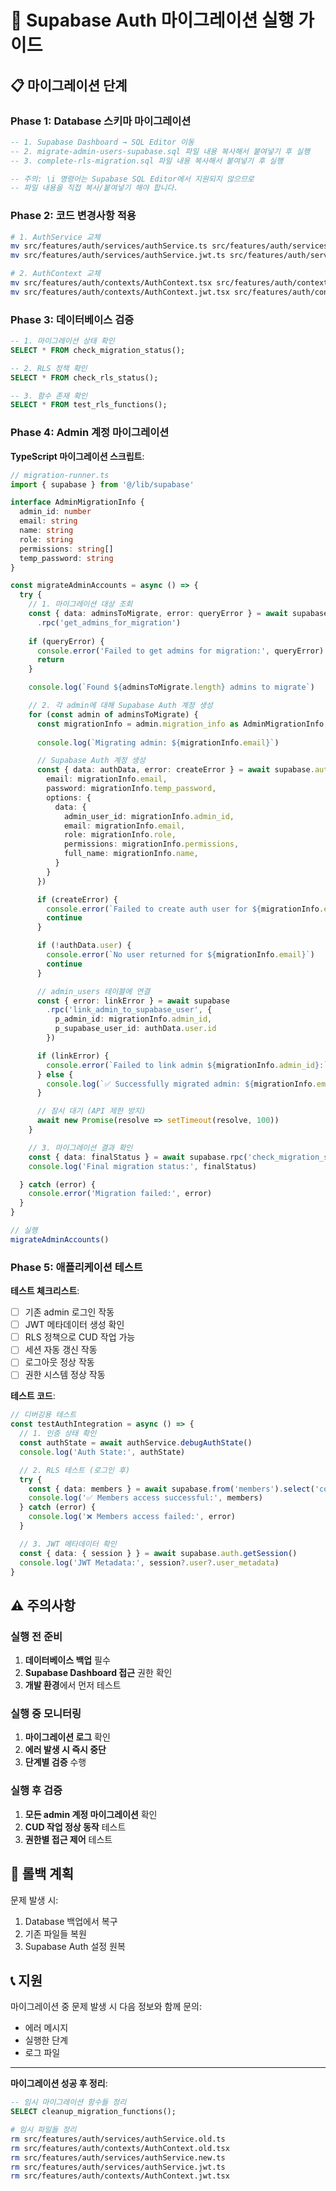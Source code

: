 # 🚀 Supabase Auth 마이그레이션 실행 가이드

## 📋 마이그레이션 단계

### Phase 1: Database 스키마 마이그레이션
```sql
-- 1. Supabase Dashboard → SQL Editor 이동
-- 2. migrate-admin-users-supabase.sql 파일 내용 복사해서 붙여넣기 후 실행
-- 3. complete-rls-migration.sql 파일 내용 복사해서 붙여넣기 후 실행

-- 주의: \i 명령어는 Supabase SQL Editor에서 지원되지 않으므로 
-- 파일 내용을 직접 복사/붙여넣기 해야 합니다.
```

### Phase 2: 코드 변경사항 적용
```bash
# 1. AuthService 교체
mv src/features/auth/services/authService.ts src/features/auth/services/authService.old.ts
mv src/features/auth/services/authService.jwt.ts src/features/auth/services/authService.ts

# 2. AuthContext 교체  
mv src/features/auth/contexts/AuthContext.tsx src/features/auth/contexts/AuthContext.old.tsx
mv src/features/auth/contexts/AuthContext.jwt.tsx src/features/auth/contexts/AuthContext.tsx
```

### Phase 3: 데이터베이스 검증
```sql
-- 1. 마이그레이션 상태 확인
SELECT * FROM check_migration_status();

-- 2. RLS 정책 확인
SELECT * FROM check_rls_status();

-- 3. 함수 존재 확인
SELECT * FROM test_rls_functions();
```

### Phase 4: Admin 계정 마이그레이션

**TypeScript 마이그레이션 스크립트**:
```typescript
// migration-runner.ts
import { supabase } from '@/lib/supabase'

interface AdminMigrationInfo {
  admin_id: number
  email: string
  name: string
  role: string
  permissions: string[]
  temp_password: string
}

const migrateAdminAccounts = async () => {
  try {
    // 1. 마이그레이션 대상 조회
    const { data: adminsToMigrate, error: queryError } = await supabase
      .rpc('get_admins_for_migration')
    
    if (queryError) {
      console.error('Failed to get admins for migration:', queryError)
      return
    }

    console.log(`Found ${adminsToMigrate.length} admins to migrate`)

    // 2. 각 admin에 대해 Supabase Auth 계정 생성
    for (const admin of adminsToMigrate) {
      const migrationInfo = admin.migration_info as AdminMigrationInfo
      
      console.log(`Migrating admin: ${migrationInfo.email}`)

      // Supabase Auth 계정 생성
      const { data: authData, error: createError } = await supabase.auth.signUp({
        email: migrationInfo.email,
        password: migrationInfo.temp_password,
        options: {
          data: {
            admin_user_id: migrationInfo.admin_id,
            email: migrationInfo.email,
            role: migrationInfo.role,
            permissions: migrationInfo.permissions,
            full_name: migrationInfo.name,
          }
        }
      })

      if (createError) {
        console.error(`Failed to create auth user for ${migrationInfo.email}:`, createError)
        continue
      }

      if (!authData.user) {
        console.error(`No user returned for ${migrationInfo.email}`)
        continue
      }

      // admin_users 테이블에 연결
      const { error: linkError } = await supabase
        .rpc('link_admin_to_supabase_user', {
          p_admin_id: migrationInfo.admin_id,
          p_supabase_user_id: authData.user.id
        })

      if (linkError) {
        console.error(`Failed to link admin ${migrationInfo.admin_id}:`, linkError)
      } else {
        console.log(`✅ Successfully migrated admin: ${migrationInfo.email}`)
      }

      // 잠시 대기 (API 제한 방지)
      await new Promise(resolve => setTimeout(resolve, 100))
    }

    // 3. 마이그레이션 결과 확인
    const { data: finalStatus } = await supabase.rpc('check_migration_status')
    console.log('Final migration status:', finalStatus)

  } catch (error) {
    console.error('Migration failed:', error)
  }
}

// 실행
migrateAdminAccounts()
```

### Phase 5: 애플리케이션 테스트

**테스트 체크리스트**:
- [ ] 기존 admin 로그인 작동
- [ ] JWT 메타데이터 생성 확인
- [ ] RLS 정책으로 CUD 작업 가능
- [ ] 세션 자동 갱신 작동
- [ ] 로그아웃 정상 작동
- [ ] 권한 시스템 정상 작동

**테스트 코드**:
```typescript
// 디버깅용 테스트
const testAuthIntegration = async () => {
  // 1. 인증 상태 확인
  const authState = await authService.debugAuthState()
  console.log('Auth State:', authState)

  // 2. RLS 테스트 (로그인 후)
  try {
    const { data: members } = await supabase.from('members').select('count')
    console.log('✅ Members access successful:', members)
  } catch (error) {
    console.log('❌ Members access failed:', error)
  }

  // 3. JWT 메타데이터 확인
  const { data: { session } } = await supabase.auth.getSession()
  console.log('JWT Metadata:', session?.user?.user_metadata)
}
```

## ⚠️ 주의사항

### 실행 전 준비
1. **데이터베이스 백업** 필수
2. **Supabase Dashboard 접근** 권한 확인
3. **개발 환경**에서 먼저 테스트

### 실행 중 모니터링
1. **마이그레이션 로그** 확인
2. **에러 발생 시 즉시 중단**
3. **단계별 검증** 수행

### 실행 후 검증
1. **모든 admin 계정 마이그레이션** 확인
2. **CUD 작업 정상 동작** 테스트
3. **권한별 접근 제어** 테스트

## 🔄 롤백 계획

문제 발생 시:
1. Database 백업에서 복구
2. 기존 파일들 복원
3. Supabase Auth 설정 원복

## 📞 지원

마이그레이션 중 문제 발생 시 다음 정보와 함께 문의:
- 에러 메시지
- 실행한 단계
- 로그 파일

---

**마이그레이션 성공 후 정리**:
```sql
-- 임시 마이그레이션 함수들 정리
SELECT cleanup_migration_functions();
```

```bash
# 임시 파일들 정리
rm src/features/auth/services/authService.old.ts
rm src/features/auth/contexts/AuthContext.old.tsx
rm src/features/auth/services/authService.new.ts
rm src/features/auth/services/authService.jwt.ts
rm src/features/auth/contexts/AuthContext.jwt.tsx
```